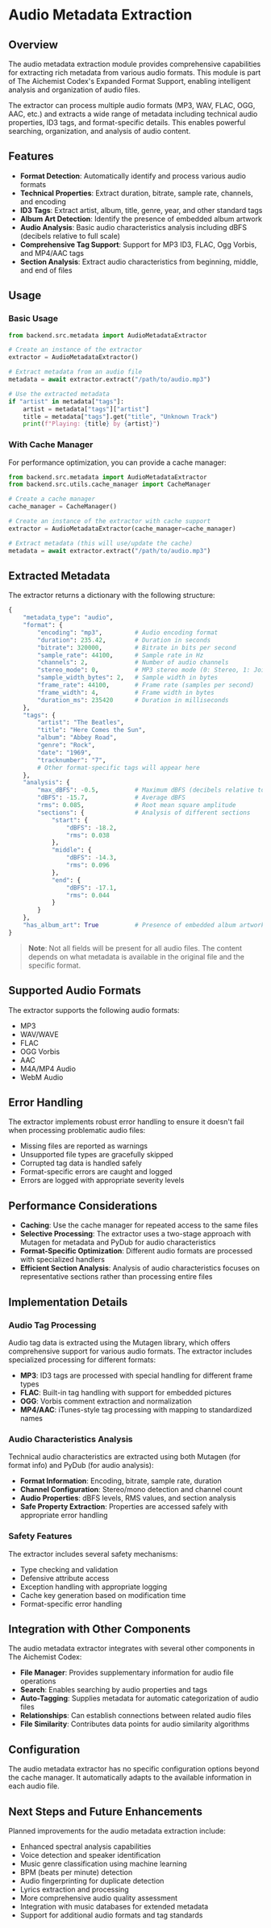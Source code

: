 # Audio Metadata Extraction

## Overview

The audio metadata extraction module provides comprehensive capabilities for
extracting rich metadata from various audio formats. This module is part of The
Aichemist Codex's Expanded Format Support, enabling intelligent analysis and
organization of audio files.

The extractor can process multiple audio formats (MP3, WAV, FLAC, OGG, AAC,
etc.) and extracts a wide range of metadata including technical audio
properties, ID3 tags, and format-specific details. This enables powerful
searching, organization, and analysis of audio content.

## Features

- **Format Detection**: Automatically identify and process various audio formats
- **Technical Properties**: Extract duration, bitrate, sample rate, channels,
  and encoding
- **ID3 Tags**: Extract artist, album, title, genre, year, and other standard
  tags
- **Album Art Detection**: Identify the presence of embedded album artwork
- **Audio Analysis**: Basic audio characteristics analysis including dBFS
  (decibels relative to full scale)
- **Comprehensive Tag Support**: Support for MP3 ID3, FLAC, Ogg Vorbis, and
  MP4/AAC tags
- **Section Analysis**: Extract audio characteristics from beginning, middle,
  and end of files

## Usage

### Basic Usage

```python
from backend.src.metadata import AudioMetadataExtractor

# Create an instance of the extractor
extractor = AudioMetadataExtractor()

# Extract metadata from an audio file
metadata = await extractor.extract("/path/to/audio.mp3")

# Use the extracted metadata
if "artist" in metadata["tags"]:
    artist = metadata["tags"]["artist"]
    title = metadata["tags"].get("title", "Unknown Track")
    print(f"Playing: {title} by {artist}")
```

### With Cache Manager

For performance optimization, you can provide a cache manager:

```python
from backend.src.metadata import AudioMetadataExtractor
from backend.src.utils.cache_manager import CacheManager

# Create a cache manager
cache_manager = CacheManager()

# Create an instance of the extractor with cache support
extractor = AudioMetadataExtractor(cache_manager=cache_manager)

# Extract metadata (this will use/update the cache)
metadata = await extractor.extract("/path/to/audio.mp3")
```

## Extracted Metadata

The extractor returns a dictionary with the following structure:

```python
{
    "metadata_type": "audio",
    "format": {
        "encoding": "mp3",         # Audio encoding format
        "duration": 235.42,        # Duration in seconds
        "bitrate": 320000,         # Bitrate in bits per second
        "sample_rate": 44100,      # Sample rate in Hz
        "channels": 2,             # Number of audio channels
        "stereo_mode": 0,          # MP3 stereo mode (0: Stereo, 1: Joint Stereo, etc.)
        "sample_width_bytes": 2,   # Sample width in bytes
        "frame_rate": 44100,       # Frame rate (samples per second)
        "frame_width": 4,          # Frame width in bytes
        "duration_ms": 235420      # Duration in milliseconds
    },
    "tags": {
        "artist": "The Beatles",
        "title": "Here Comes the Sun",
        "album": "Abbey Road",
        "genre": "Rock",
        "date": "1969",
        "tracknumber": "7",
        # Other format-specific tags will appear here
    },
    "analysis": {
        "max_dBFS": -0.5,          # Maximum dBFS (decibels relative to full scale)
        "dBFS": -15.7,             # Average dBFS
        "rms": 0.085,              # Root mean square amplitude
        "sections": {              # Analysis of different sections
            "start": {
                "dBFS": -18.2,
                "rms": 0.038
            },
            "middle": {
                "dBFS": -14.3,
                "rms": 0.096
            },
            "end": {
                "dBFS": -17.1,
                "rms": 0.044
            }
        }
    },
    "has_album_art": True          # Presence of embedded album artwork
}
```

> **Note**: Not all fields will be present for all audio files. The content
> depends on what metadata is available in the original file and the specific
> format.

## Supported Audio Formats

The extractor supports the following audio formats:

- MP3
- WAV/WAVE
- FLAC
- OGG Vorbis
- AAC
- M4A/MP4 Audio
- WebM Audio

## Error Handling

The extractor implements robust error handling to ensure it doesn't fail when
processing problematic audio files:

- Missing files are reported as warnings
- Unsupported file types are gracefully skipped
- Corrupted tag data is handled safely
- Format-specific errors are caught and logged
- Errors are logged with appropriate severity levels

## Performance Considerations

- **Caching**: Use the cache manager for repeated access to the same files
- **Selective Processing**: The extractor uses a two-stage approach with Mutagen
  for metadata and PyDub for audio characteristics
- **Format-Specific Optimization**: Different audio formats are processed with
  specialized handlers
- **Efficient Section Analysis**: Analysis of audio characteristics focuses on
  representative sections rather than processing entire files

## Implementation Details

### Audio Tag Processing

Audio tag data is extracted using the Mutagen library, which offers
comprehensive support for various audio formats. The extractor includes
specialized processing for different formats:

- **MP3**: ID3 tags are processed with special handling for different frame
  types
- **FLAC**: Built-in tag handling with support for embedded pictures
- **OGG**: Vorbis comment extraction and normalization
- **MP4/AAC**: iTunes-style tag processing with mapping to standardized names

### Audio Characteristics Analysis

Technical audio characteristics are extracted using both Mutagen (for format
info) and PyDub (for audio analysis):

- **Format Information**: Encoding, bitrate, sample rate, duration
- **Channel Configuration**: Stereo/mono detection and channel count
- **Audio Properties**: dBFS levels, RMS values, and section analysis
- **Safe Property Extraction**: Properties are accessed safely with appropriate
  error handling

### Safety Features

The extractor includes several safety mechanisms:

- Type checking and validation
- Defensive attribute access
- Exception handling with appropriate logging
- Cache key generation based on modification time
- Format-specific error handling

## Integration with Other Components

The audio metadata extractor integrates with several other components in The
Aichemist Codex:

- **File Manager**: Provides supplementary information for audio file operations
- **Search**: Enables searching by audio properties and tags
- **Auto-Tagging**: Supplies metadata for automatic categorization of audio
  files
- **Relationships**: Can establish connections between related audio files
- **File Similarity**: Contributes data points for audio similarity algorithms

## Configuration

The audio metadata extractor has no specific configuration options beyond the
cache manager. It automatically adapts to the available information in each
audio file.

## Next Steps and Future Enhancements

Planned improvements for the audio metadata extraction include:

- Enhanced spectral analysis capabilities
- Voice detection and speaker identification
- Music genre classification using machine learning
- BPM (beats per minute) detection
- Audio fingerprinting for duplicate detection
- Lyrics extraction and processing
- More comprehensive audio quality assessment
- Integration with music databases for extended metadata
- Support for additional audio formats and tag standards
